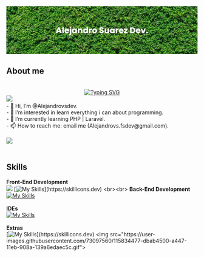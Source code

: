 
<img src="https://github.com/Alejandrovsdev/Alejandrovsdev/blob/main/banner.png">
<br>

## **About me**
<br>
<div align="center">
<a href="https://git.io/typing-svg"><img src="https://readme-typing-svg.demolab.com?font=Fira+Code&pause=1000&color=BA15F7&random=false&width=435&lines=Software+Developer;From+Argentina+%7C+Sgo+del+Estero;Java+%7C+PHP+%7C+Javascript" alt="Typing SVG" /></a>
</div>
<img src="https://user-images.githubusercontent.com/73097560/115834477-dbab4500-a447-11eb-908a-139a6edaec5c.gif">
<br>
- 👋 Hi, I’m @Alejandrovsdev.<br>
- 👀 I’m interested in learn everything i can about programming.<br>
- 🌱 I’m currently learning PHP | Laravel.<br>
- 📫 How to reach me: email me (Alejandrovs.fsdev@gmail.com).<br>
<br>
<img src="https://user-images.githubusercontent.com/73097560/115834477-dbab4500-a447-11eb-908a-139a6edaec5c.gif"><br>
<br>

## **Skills**

**Front-End Development**
<br>
<img src="https://user-images.githubusercontent.com/73097560/115834477-dbab4500-a447-11eb-908a-139a6edaec5c.gif">
[![My Skills](https://skillicons.dev/icons?i=js,html,css,bootstrap,)](https://skillicons.dev)
<br><br>
**Back-End Development**
<br>
[![My Skills](https://skillicons.dev/icons?i=java,spring,hibernate,postman,php,laravel,nodejs,express,mysql,mongodb)](https://skillicons.dev)
<br><br>
**IDEs**
<br>
[![My Skills](https://skillicons.dev/icons?i=idea,vscode,figma)](https://skillicons.dev)
<br><br>
**Extras**
<br>
[![My Skills](https://skillicons.dev/icons?i=discord,git,github,)](https://skillicons.dev)
<img src="https://user-images.githubusercontent.com/73097560/115834477-dbab4500-a447-11eb-908a-139a6edaec5c.gif">
<!---
Alejandrovsdev/Alejandrovsdev is a ✨ special ✨ repository because its `README.md` (this file) appears on your GitHub profile.
You can click the Preview link to take a look at your changes.
--->
